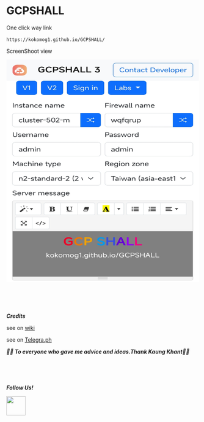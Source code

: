 # GCPSHALL

One click way link<br>
```
https://kokomog1.github.io/GCPSHALL/
```
ScreenShoot view<br>
<p align="left">
  <a href="" rel="noopener">
 <img width=550px height=580px src="https://github.com/kokomog1/GCPSHALL/blob/main/assets/Screenshot_2023-09-15-14-28-03-510-edit_com.chrome.beta.jpg?raw=true?raw=true" alt="logo"></a>
</p>

## ㅤ
 
___Credits___

<p>see on <a href="https://github.com/kaungkhantjc/GCPReady/wiki/Credits" target="_blank" rel="noopener">wiki</a></p>
<p>see on <a href="https://github.com/kaungkhantjc/GCPReady" target="_blank" rel="noopener">Telegra.ph</a>&nbsp;</p>
  <P><b><i> 💐💐 To everyone who gave me advice and ideas.Thank Kaung Khant💐💐 </i></b></p>

## ㅤ

___Follow Us!___

 <p>    
<div class="div2">
 <span><a href="https://t.me/kochitt"><img src="https://user-images.githubusercontent.com/83800532/143560346-101a5bbb-53c6-4d1d-90c9-364c3355a6b7.png" alt=""width="50"height="50"/></a></span>
